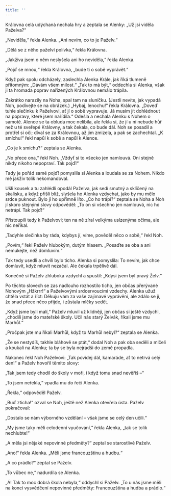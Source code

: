 ```yaml
---
title: ''
---
```


Královna celá udýchaná nechala hry a zeptala se Alenky: „Už jsi viděla Paželva?“

„Neviděla,“ řekla Alenka. „Ani nevím, co to je Paželv.“

„Dělá se z něho paželví polívka,“ řekla Královna.

„Jakživa jsem o něm neslyšela ani ho neviděla,“ řekla Alenka.

„Pojď se mnou,“ řekla Královna, „bude ti o sobě vyprávět.“

Když pak spolu odcházely, zaslechla Alenka Krále, jak říká tlumeně přítomným: „Dávám všem milost.“ „Tak to má být,“ oddechla si Alenka, však ji ta hromada poprav nařízených Královnou nemálo trápila.

Zakrátko narazily na Noha, spal tam na sluníčku. (Jestli nevíte, jak vypadá Noh, podívejte se na obrázek.) „Hybaj, lenochu!“ řekla Královna. „Doveď tuhle slečinku k Paželvovi, ať jí o sobě vypravuje. Já musím jít dohlédnout na popravy, které jsem nařídila.“ Odešla a nechala Alenku s Nohem o samotě. Alence se ta obluda moc nelíbila, ale řekla si, že jí u ní nebude hůř než u té sveřepé Královny, a tak čekala, co bude dál. Noh se posadil a protřel si oči; díval se za Královnou, až jim zmizela, a pak se zachechtal. „K smíchu!“ řekl napůl k sobě a napůl k Alence.

„Co je k smíchu?“ zeptala se Alenka.

„No přece ona,“ řekl Noh. „Vždyť si to všecko jen namlouvá. Oni stejně nikdy nikoho nepopraví. Tak pojď!“

Tady je pořád samé pojď! pomyslila si Alenka a loudala se za Nohem. Nikdo mě jakživ tolik nekomandoval.

Ušli kousek a tu zahlédli opodál Paželva, jak sedí smutný a sklíčený na skalisku, a když přišli blíž, slyšela ho Alenka vzdychat, jako by mu mělo srdce puknout. Bylo jí ho upřímně líto. „Co ho trápí?“ zeptala se Noha a Noh jí skoro stejnými slovy odpověděl: „To on si všechno jen namlouvá, nic ho netrápí. Tak pojď!“

Přistoupili tedy k Paželvovi; ten na ně zíral velkýma uslzenýma očima, ale nic neříkal.

„Tadyhle slečinka by ráda, kdybys jí, víme, pověděl něco o sobě,“ řekl Noh.

„Povím,“ řekl Paželv hlubokým, dutým hlasem. „Posaďte se oba a ani nemukejte, než domluvím.“

Tak tedy usedli a chvíli bylo ticho. Alenka si pomyslila: To nevím, jak chce domluvit, když mluvit nezačal. Ale čekala trpělivě dál.

Konečně si Paželv zhluboka vzdychl a spustil: „Kdysi jsem byl pravý Želv.“

Po těchto slovech se zas nadlouho rozhostilo ticho, jen občas přerývané Nohovým „Hžkrrr!“ a Paželvovými srdcervoucími vzdechy. Alenka užuž chtěla vstát a říct: Děkuju vám za vaše zajímavé vyprávění, ale zdálo se jí, že snad přece něco přijde, i zůstala mlčky sedět.

„Když jsme byli malí,“ Paželv mluvil už klidněji, jen občas si ještě vzdychl, „chodili jsme do mateřské školy. Učil nás starý Želvák, říkali jsme mu Marhůl.“

„Pročpak jste mu říkali Marhůl, když to Marhůl nebyl?“ zeptala se Alenka.

„Že se nestydíš, takhle bláhově se ptát,“ dodal Noh a pak oba seděli a mlčeli a koukali na Alenku; ta by se byla nejradši do země propadla.

Nakonec řekl Noh Paželvovi: „Tak povídej dál, kamaráde, ať to netrvá celý den!“ a Paželv hovořil těmito slovy:

„Tak jsem tedy chodil do školy v moři, i když tomu snad nevěříš –“

„To jsem neřekla,“ vpadla mu do řeči Alenka.

„Řekla,“ odpověděl Paželv.

„Buď zticha!“ ozval se Noh, ještě než Alenka otevřela ústa. Paželv pokračoval:

„Dostalo se nám výborného vzdělání – však jsme se celý den učili.“

„My jsme taky měli celodenní vyučování,“ řekla Alenka, „tak se tolik nechlubte!“

„A měla jsi nějaké nepovinné předměty?“ zeptal se starostlivě Paželv.

„Ano!“ řekla Alenka. „Měli jsme francouzštinu a hudbu.“

„A co prádlo?“ zeptal se Paželv.

„To vůbec ne,“ nadurdila se Alenka.

„Á! Tak to moc dobrá škola nebyla,“ oddychl si Paželv. „To u nás jsme měli na konci vysvědčení nepovinné předměty: Francouzština a hudba a prádlo.“
